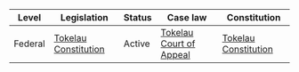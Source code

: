 | Level | Legislation | Status | Case law | Constitution |
|---|---|---|---|---|
| Federal | [Tokelau Constitution](https://www.tokelau.org.nz/Constitution/Constitution-of-Tokelau.pdf) | Active | [Tokelau Court of Appeal](https://www.tokelau.org.nz/Courts/Court-of-Appeal.pdf) | [Tokelau Constitution](https://www.tokelau.org.nz/Constitution/Constitution-of-Tokelau.pdf) |